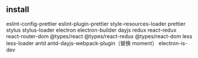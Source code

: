 ## install

eslint-config-prettier eslint-plugin-prettier style-resources-loader prettier stylus stylus-loader electron electron-builder dayjs redux react-redux react-router-dom @types/react @types/react-redux @types/react-dom less less-loader antd antd-dayjs-webpack-plugin（替换 moment） electron-is-dev

```

```
